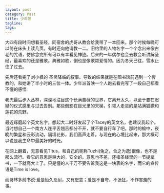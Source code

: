```yaml
---
layout: post
category: Past
title: 少年郎  
tagline:
tags: 
---
```


大四有段时间想看圣经，同宿舍的虎哥从教会给我带了一本回来。那个时候每晚可以倚在床头上读几页。有时还向他请教一二。旧约里的人物名字一个个念出来像古老的咒语，仿佛念完所有可以有幸看见神迹。后来的一年偶尔也会去教会听讲解圣经，最喜欢的还是雅歌。典雅如歌，倒也是像歌颂爱情的。因为冬天已往，雪水止住了过去。

先后还看完了刘小枫的 圣灵降临的叙事。导致的结果就是在图书馆前遇到一个传教的，和她讲了半小时的三位一体。少年派首映一个人跑去看完写了一段自己都看不懂的感悟:

老虎最后步入丛林，深深地注目这个长满蔷薇的世界，它离开太久，以至于要在迟疑的仪式感里与过去告别。那些倒影在目光里的天梯，引领人走进的是站满狐獴和莲花的荒野。

最近琢磨起个英文名字，想起大二时好友起了个Tacey的英文名，也建议我起个。当时想自己一个南方人连平舌翘舌都分不开，就不要自行车了吧。那时的榆中，夜晚的繁星和云彩流动，隔墙花影，我们高声走着。与现在的心境比起来，那大概可以说是我生命中最美好的时光。

在网上翻着，无意看见Titus，和自己的昵称Tuzhi(兔之，合之为逸)很像，也不是那么流行。看它的意思是巨大的，安全的。意思也不差。还指圣经里的一节提拿书，一下就高大上了。只是懂的人千万不要告诉我这是一块表的名字，而它的宣传语是Time is love。

而哥林多前书说:爱是恒久忍耐，又有恩慈；爱是不自夸，不张狂，不作害羞的事。
